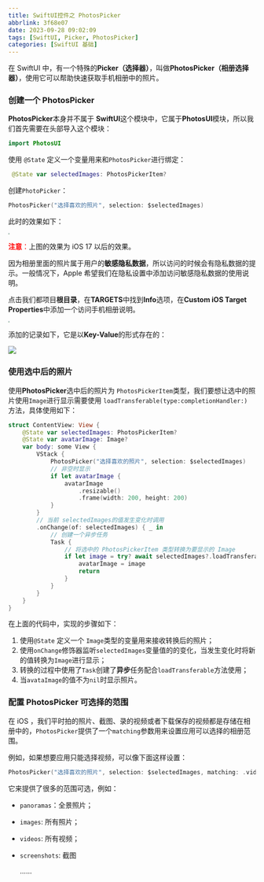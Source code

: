 ```yaml
---
title: SwiftUI控件之 PhotosPicker
abbrlink: 3f68e07
date: 2023-09-28 09:02:09
tags: [SwiftUI, Picker, PhotosPicker]
categories: [SwiftUI 基础]
---
```


在 SwiftUI 中，有一个特殊的**Picker（选择器）**，叫做**PhotosPicker（相册选择器）**，使用它可以帮助快速获取手机相册中的照片。

### 创建一个 PhotosPicker

**PhotosPicker**本身并不属于 **SwiftUI**这个模块中，它属于**PhotosUI**模块，所以我们首先需要在头部导入这个模块：

```swift
import PhotosUI
```

使用 `@State` 定义一个变量用来和`PhotosPicker`进行绑定：

```swift
 @State var selectedImages: PhotosPickerItem?
```

创建`PhotoPicker`：

```swift
PhotosPicker("选择喜欢的照片", selection: $selectedImages)
```

此时的效果如下：

<img src="https://swift-blogs.oss-cn-shanghai.aliyuncs.com/202309280923302.png" style="zoom:20%"/>

<span style="color:red">**注意**：</span>上图的效果为 iOS 17 以后的效果。

<!--more-->

因为相册里面的照片属于用户的**敏感隐私数据**，所以访问的时候会有隐私数据的提示。一般情况下，Apple 希望我们在隐私设置中添加访问敏感隐私数据的使用说明。

点击我们都项目**根目录**，在**TARGETS**中找到**Info**选项，在**Custom iOS Target Properties**中添加一个访问手机相册说明。

<img src="https://swift-blogs.oss-cn-shanghai.aliyuncs.com/202309280929340.png" style="zoom:20%"/>



添加的记录如下，它是以**Key-Value**的形式存在的：

<img src="https://swift-blogs.oss-cn-shanghai.aliyuncs.com/202309280932456.png"/>

### 使用选中后的照片

使用**PhotosPicker**选中后的照片为 `PhotosPickerItem`类型，我们要想让选中的照片使用`Image`进行显示需要使用 `loadTransferable(type:completionHandler:)` 方法，具体使用如下：

```swift
struct ContentView: View {
    @State var selectedImages: PhotosPickerItem?
    @State var avatarImage: Image?
    var body: some View {
        VStack {
            PhotosPicker("选择喜欢的照片", selection: $selectedImages)
            // 非空时显示
            if let avatarImage {
                avatarImage
                    .resizable()
                    .frame(width: 200, height: 200)
            }
        }
        // 当前 selectedImages的值发生变化时调用
        .onChange(of: selectedImages) { _ in
            // 创建一个异步任务
            Task {
                // 将选中的 PhotosPickerItem 类型转换为要显示的 Image
                if let image = try? await selectedImages?.loadTransferable(type: Image.self) {
                    avatarImage = image
                    return
                }
            }
        }
    }
}
```

在上面的代码中，实现的步骤如下：

1. 使用`@State` 定义一个 `Image`类型的变量用来接收转换后的照片；
2. 使用`onChange`修饰器监听`selectedImages`变量值的的变化，当发生变化时将新的值转换为`Image`进行显示；
3. 转换的过程中使用了`Task`创建了**异步**任务配合`loadTransferable`方法使用；
4. 当`avataImage`的值不为`nil`时显示照片。

### 配置 PhotosPicker 可选择的范围

在 iOS ，我们平时拍的照片、截图、录的视频或者下载保存的视频都是存储在相册中的，`PhotosPicker`提供了一个`matching`参数用来设置应用可以选择的相册范围。

例如，如果想要应用只能选择视频，可以像下面这样设置：

```swift
PhotosPicker("选择喜欢的照片", selection: $selectedImages, matching: .videos)
```

它来提供了很多的范围可选，例如：

* `panoramas`：全景照片；

* `images`: 所有照片；

* `videos`: 所有视频；

* `screenshots`: 截图

  ......

  

  
